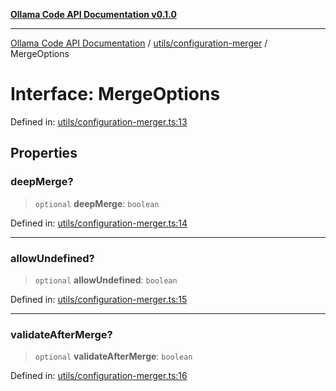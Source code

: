 [**Ollama Code API Documentation v0.1.0**](../../../README.md)

***

[Ollama Code API Documentation](../../../modules.md) / [utils/configuration-merger](../README.md) / MergeOptions

# Interface: MergeOptions

Defined in: [utils/configuration-merger.ts:13](https://github.com/erichchampion/ollama-code/blob/3fe0ce113b10803e1393cbc2fdc48d5134e8d686/ollama-code/src/utils/configuration-merger.ts#L13)

## Properties

### deepMerge?

> `optional` **deepMerge**: `boolean`

Defined in: [utils/configuration-merger.ts:14](https://github.com/erichchampion/ollama-code/blob/3fe0ce113b10803e1393cbc2fdc48d5134e8d686/ollama-code/src/utils/configuration-merger.ts#L14)

***

### allowUndefined?

> `optional` **allowUndefined**: `boolean`

Defined in: [utils/configuration-merger.ts:15](https://github.com/erichchampion/ollama-code/blob/3fe0ce113b10803e1393cbc2fdc48d5134e8d686/ollama-code/src/utils/configuration-merger.ts#L15)

***

### validateAfterMerge?

> `optional` **validateAfterMerge**: `boolean`

Defined in: [utils/configuration-merger.ts:16](https://github.com/erichchampion/ollama-code/blob/3fe0ce113b10803e1393cbc2fdc48d5134e8d686/ollama-code/src/utils/configuration-merger.ts#L16)
